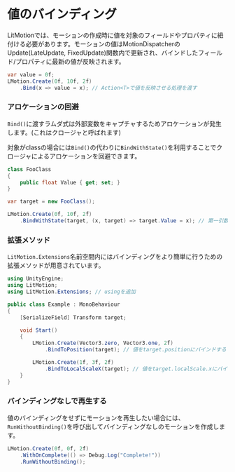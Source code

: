 # 値のバインディング

LitMotionでは、モーションの作成時に値を対象のフィールドやプロパティに紐付ける必要があります。モーションの値はMotionDispatcherのUpdate(LateUpdate, FixedUpdate)関数内で更新され、バインドしたフィールド/プロパティに最新の値が反映されます。

```cs
var value = 0f;
LMotion.Create(0f, 10f, 2f)
    .Bind(x => value = x); // Action<T>で値を反映させる処理を渡す
```

### アロケーションの回避

`Bind()`に渡すラムダ式は外部変数をキャプチャするためアロケーションが発生します。(これはクロージャと呼ばれます)

対象がclassの場合には`Bind()`の代わりに`BindWithState()`を利用することでクロージャによるアロケーションを回避できます。

```cs
class FooClass
{
    public float Value { get; set; }
}

var target = new FooClass();

LMotion.Create(0f, 10f, 2f)
    .BindWithState(target, (x, target) => target.Value = x); // 第一引数に対象のオブジェクトを渡す
```

### 拡張メソッド

`LitMotion.Extensions`名前空間内にはバインディングをより簡単に行うための拡張メソッドが用意されています。

```cs
using UnityEngine;
using LitMotion;
using LitMotion.Extensions; // usingを追加

public class Example : MonoBehaviour
{
    [SerializeField] Transform target;

    void Start()
    {
        LMotion.Create(Vector3.zero, Vector3.one, 2f)
            .BindToPosition(target); // 値をtarget.positionにバインドする

        LMotion.Create(1f, 3f, 2f)
            .BindToLocalScaleX(target); // 値をtarget.localScale.xにバインドする
    }
}
```

### バインディングなしで再生する

値のバインディングをせずにモーションを再生したい場合には、`RunWithoutBinding()`を呼び出してバインディングなしのモーションを作成します。

```cs
LMotion.Create(0f, 0f, 2f)
    .WithOnComplete(() => Debug.Log("Complete!"))
    .RunWithoutBinding();
```
